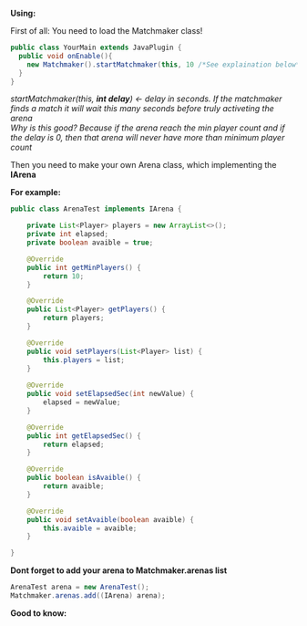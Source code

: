 **Using:**

First of all: You need to load the Matchmaker class!

```java
public class YourMain extends JavaPlugin {
  public void onEnable(){
    new Matchmaker().startMatchmaker(this, 10 /*See explaination below*/);
  }
}
```

*startMatchmaker(this, **int delay**) <- delay in seconds. If the matchmaker finds a match it will wait this many seconds before truly activeting the arena*<br>
*Why is this good? Because if the arena reach the min player count and if the delay is 0, then that arena will never have more than minimum player count*

Then you need to make your own Arena class, which implementing the **IArena**

**For example:**
```java
public class ArenaTest implements IArena {

	private List<Player> players = new ArrayList<>();
	private int elapsed;
	private boolean avaible = true;

	@Override
	public int getMinPlayers() {
		return 10;
	}

	@Override
	public List<Player> getPlayers() {
		return players;
	}

	@Override
	public void setPlayers(List<Player> list) {
		this.players = list;
	}
	
	@Override
	public void setElapsedSec(int newValue) {
		elapsed = newValue;
	}

	@Override
	public int getElapsedSec() {
		return elapsed;
	}

	@Override
	public boolean isAvaible() {
		return avaible;
	}

	@Override
	public void setAvaible(boolean avaible) {
		this.avaible = avaible;
	}

}
```

**Dont forget to add your arena to Matchmaker.arenas list**
```java
ArenaTest arena = new ArenaTest();
Matchmaker.arenas.add((IArena) arena);
```

**Good to know:**
